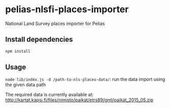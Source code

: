 
# pelias-nlsfi-places-importer
National Land Survey places importer for Pelias

## Install dependencies

```bash
npm install
```

## Usage

`node lib/index.js -d /path-to-nls-places-data/`: run the data import using the given data path

The required data is currently available at: http://kartat.kapsi.fi/files/nimisto/paikat/etrs89/gml/paikat_2015_05.zip

